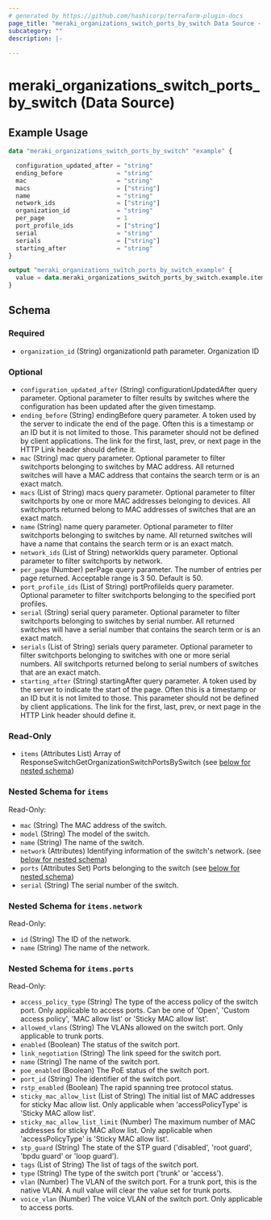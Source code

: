 ```yaml
---
# generated by https://github.com/hashicorp/terraform-plugin-docs
page_title: "meraki_organizations_switch_ports_by_switch Data Source - terraform-provider-meraki"
subcategory: ""
description: |-
  
---
```


# meraki_organizations_switch_ports_by_switch (Data Source)



## Example Usage

```terraform
data "meraki_organizations_switch_ports_by_switch" "example" {

  configuration_updated_after = "string"
  ending_before               = "string"
  mac                         = "string"
  macs                        = ["string"]
  name                        = "string"
  network_ids                 = ["string"]
  organization_id             = "string"
  per_page                    = 1
  port_profile_ids            = ["string"]
  serial                      = "string"
  serials                     = ["string"]
  starting_after              = "string"
}

output "meraki_organizations_switch_ports_by_switch_example" {
  value = data.meraki_organizations_switch_ports_by_switch.example.items
}
```

<!-- schema generated by tfplugindocs -->
## Schema

### Required

- `organization_id` (String) organizationId path parameter. Organization ID

### Optional

- `configuration_updated_after` (String) configurationUpdatedAfter query parameter. Optional parameter to filter results by switches where the configuration has been updated after the given timestamp.
- `ending_before` (String) endingBefore query parameter. A token used by the server to indicate the end of the page. Often this is a timestamp or an ID but it is not limited to those. This parameter should not be defined by client applications. The link for the first, last, prev, or next page in the HTTP Link header should define it.
- `mac` (String) mac query parameter. Optional parameter to filter switchports belonging to switches by MAC address. All returned switches will have a MAC address that contains the search term or is an exact match.
- `macs` (List of String) macs query parameter. Optional parameter to filter switchports by one or more MAC addresses belonging to devices. All switchports returned belong to MAC addresses of switches that are an exact match.
- `name` (String) name query parameter. Optional parameter to filter switchports belonging to switches by name. All returned switches will have a name that contains the search term or is an exact match.
- `network_ids` (List of String) networkIds query parameter. Optional parameter to filter switchports by network.
- `per_page` (Number) perPage query parameter. The number of entries per page returned. Acceptable range is 3 50. Default is 50.
- `port_profile_ids` (List of String) portProfileIds query parameter. Optional parameter to filter switchports belonging to the specified port profiles.
- `serial` (String) serial query parameter. Optional parameter to filter switchports belonging to switches by serial number. All returned switches will have a serial number that contains the search term or is an exact match.
- `serials` (List of String) serials query parameter. Optional parameter to filter switchports belonging to switches with one or more serial numbers. All switchports returned belong to serial numbers of switches that are an exact match.
- `starting_after` (String) startingAfter query parameter. A token used by the server to indicate the start of the page. Often this is a timestamp or an ID but it is not limited to those. This parameter should not be defined by client applications. The link for the first, last, prev, or next page in the HTTP Link header should define it.

### Read-Only

- `items` (Attributes List) Array of ResponseSwitchGetOrganizationSwitchPortsBySwitch (see [below for nested schema](#nestedatt--items))

<a id="nestedatt--items"></a>
### Nested Schema for `items`

Read-Only:

- `mac` (String) The MAC address of the switch.
- `model` (String) The model of the switch.
- `name` (String) The name of the switch.
- `network` (Attributes) Identifying information of the switch's network. (see [below for nested schema](#nestedatt--items--network))
- `ports` (Attributes Set) Ports belonging to the switch (see [below for nested schema](#nestedatt--items--ports))
- `serial` (String) The serial number of the switch.

<a id="nestedatt--items--network"></a>
### Nested Schema for `items.network`

Read-Only:

- `id` (String) The ID of the network.
- `name` (String) The name of the network.


<a id="nestedatt--items--ports"></a>
### Nested Schema for `items.ports`

Read-Only:

- `access_policy_type` (String) The type of the access policy of the switch port. Only applicable to access ports. Can be one of 'Open', 'Custom access policy', 'MAC allow list' or 'Sticky MAC allow list'.
- `allowed_vlans` (String) The VLANs allowed on the switch port. Only applicable to trunk ports.
- `enabled` (Boolean) The status of the switch port.
- `link_negotiation` (String) The link speed for the switch port.
- `name` (String) The name of the switch port.
- `poe_enabled` (Boolean) The PoE status of the switch port.
- `port_id` (String) The identifier of the switch port.
- `rstp_enabled` (Boolean) The rapid spanning tree protocol status.
- `sticky_mac_allow_list` (List of String) The initial list of MAC addresses for sticky Mac allow list. Only applicable when 'accessPolicyType' is 'Sticky MAC allow list'.
- `sticky_mac_allow_list_limit` (Number) The maximum number of MAC addresses for sticky MAC allow list. Only applicable when 'accessPolicyType' is 'Sticky MAC allow list'.
- `stp_guard` (String) The state of the STP guard ('disabled', 'root guard', 'bpdu guard' or 'loop guard').
- `tags` (List of String) The list of tags of the switch port.
- `type` (String) The type of the switch port ('trunk' or 'access').
- `vlan` (Number) The VLAN of the switch port. For a trunk port, this is the native VLAN. A null value will clear the value set for trunk ports.
- `voice_vlan` (Number) The voice VLAN of the switch port. Only applicable to access ports.
